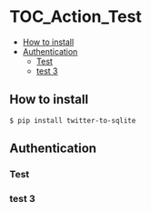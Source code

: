 # TOC_Action_Test

<!-- toc -->

- [How to install](#how-to-install)
- [Authentication](#authentication)
  * [Test](#test)
  * [test 3](#test-3)

<!-- tocstop -->

## How to install

    $ pip install twitter-to-sqlite

## Authentication

### Test


### test 3
